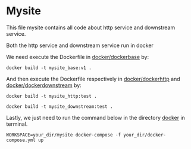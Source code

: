 # Mysite

This file mysite contains all code about http service and downstream service.

Both the http service and downstream service run in docker

We need execute the Dockerfile in
 <a href="docker/dockerbase">docker/dockerbase</a> by:

`docker build -t mysite_base:v1 .`

And then execute the Dockerfile respectively in 
<a href="docker/dockerhttp">docker/dockerhttp</a> and
<a href="docker/dockerdownstream">docker/dockerdownstream</a>
by:

`docker build -t mysite_http:test .`

`docker build -t mysite_downstream:test .`

Lastly, we just need to run the command below in the directory
<a href="docker">docker</a> in terminal.

`WORKSPACE=your_dir/mysite docker-compose -f your_dir/docker-compose.yml up`

